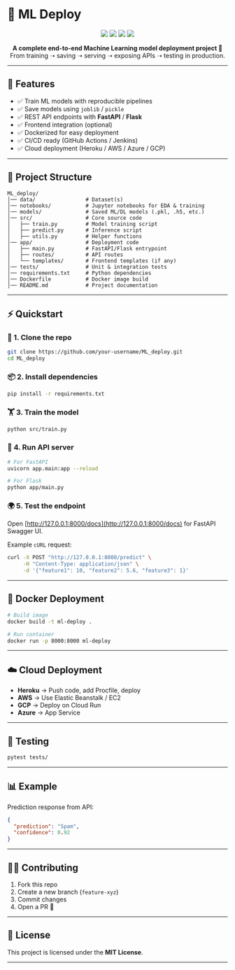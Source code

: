 # 🧠 ML Deploy

<p align="center">
  <img src="https://img.shields.io/badge/Python-3.9+-blue?logo=python" />
  <img src="https://img.shields.io/badge/Machine%20Learning-Deployed-success?logo=tensorflow" />
  <img src="https://img.shields.io/badge/Framework-FastAPI%20%7C%20Flask-orange?logo=fastapi" />
  <img src="https://img.shields.io/badge/Status-Active-brightgreen" />
</p>  

<p align="center">
  <b>A complete end-to-end Machine Learning model deployment project 🚀</b><br>
  From training ➝ saving ➝ serving ➝ exposing APIs ➝ testing in production.
</p>  

---

## 📌 Features

* ✅ Train ML models with reproducible pipelines
* ✅ Save models using `joblib` / `pickle`
* ✅ REST API endpoints with **FastAPI** / **Flask**
* ✅ Frontend integration (optional)
* ✅ Dockerized for easy deployment
* ✅ CI/CD ready (GitHub Actions / Jenkins)
* ✅ Cloud deployment (Heroku / AWS / Azure / GCP)

---

## 📂 Project Structure

```
ML_deploy/
│── data/                # Dataset(s)
│── notebooks/           # Jupyter notebooks for EDA & training
│── models/              # Saved ML/DL models (.pkl, .h5, etc.)
│── src/                 # Core source code
│   ├── train.py         # Model training script
│   ├── predict.py       # Inference script
│   ├── utils.py         # Helper functions
│── app/                 # Deployment code
│   ├── main.py          # FastAPI/Flask entrypoint
│   ├── routes/          # API routes
│   └── templates/       # Frontend templates (if any)
│── tests/               # Unit & integration tests
│── requirements.txt     # Python dependencies
│── Dockerfile           # Docker image build
│── README.md            # Project documentation
```

---

## ⚡ Quickstart

### 🔧 1. Clone the repo

```bash
git clone https://github.com/your-username/ML_deploy.git
cd ML_deploy
```

### 📦 2. Install dependencies

```bash
pip install -r requirements.txt
```

### 🏋️ 3. Train the model

```bash
python src/train.py
```

### 🤖 4. Run API server

```bash
# For FastAPI
uvicorn app.main:app --reload

# For Flask
python app/main.py
```

### 🌍 5. Test the endpoint

Open [http://127.0.0.1:8000/docs](http://127.0.0.1:8000/docs) for FastAPI Swagger UI.

Example `cURL` request:

```bash
curl -X POST "http://127.0.0.1:8000/predict" \
     -H "Content-Type: application/json" \
     -d '{"feature1": 10, "feature2": 5.6, "feature3": 1}'
```

---

## 🐳 Docker Deployment

```bash
# Build image
docker build -t ml-deploy .

# Run container
docker run -p 8000:8000 ml-deploy
```

---

## ☁️ Cloud Deployment

* **Heroku** → Push code, add Procfile, deploy
* **AWS** → Use Elastic Beanstalk / EC2
* **GCP** → Deploy on Cloud Run
* **Azure** → App Service

---

## 🧪 Testing

```bash
pytest tests/
```

---

## 📊 Example

Prediction response from API:

```json
{
  "prediction": "Spam",
  "confidence": 0.92
}
```

---

## 👨‍💻 Contributing

1. Fork this repo
2. Create a new branch (`feature-xyz`)
3. Commit changes
4. Open a PR 🚀

---

## 📜 License

This project is licensed under the **MIT License**.

---

